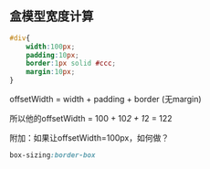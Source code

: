 ## 盒模型宽度计算

```css
#div{
    width:100px;
    padding:10px;
    border:1px solid #ccc;
    margin:10px;
}
```

offsetWidth = width + padding + border (无margin)

所以他的offsetWidth =  100 + 10*2 + 1*2 = 122

附加：如果让offsetWidth=100px，如何做？

```css
box-sizing:border-box
```

